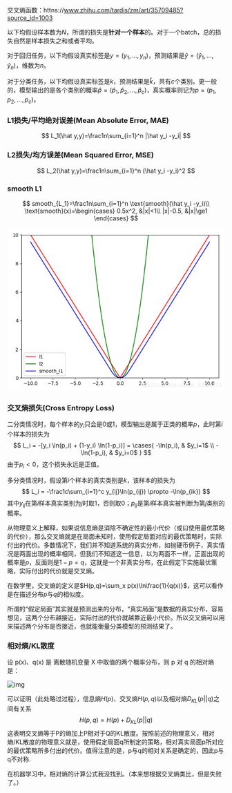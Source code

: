交叉熵函数：httns://www.zhihu.com/tardis/zm/art/35709485?source_id=1003



以下均假设样本数为$N$，所谓的损失是**针对一个样本**的。对于一个batch，总的损失自然是样本损失之和或者平均。

对于回归任务，以下均假设真实标签是$y=(y_1,...,y_n)$，预测结果是$\hat y=(\hat y_1,...,\hat y_n)$，维数为$n$。

对于分类任务，以下均假设真实标签是$k$，预测结果是$\hat k$，共有$c$个类别。更一般的，模型输出的是各个类别的概率$\hat p=(\hat p_1,\hat p_2,...,\hat p_c)$，真实概率则记为$p=(p_1,p_2,...,p_c)$。

### L1损失/平均绝对误差(Mean Absolute Error, MAE)

$$
L_1(\hat y,y)=\frac1n\sum_{i=1}^n |\hat y_i -y_i|
$$



### L2损失/均方误差(Mean Squared Error, MSE)

$$
L_2(\hat y,y)=\frac1n\sum_{i=1}^n (\hat y_i -y_i)^2
$$

### smooth L1

$$
smooth_{L_1}=\frac1n\sum_{i=1}^n \text{smooth}(\hat y_i -y_i)\\
\text{smooth}(x)=\begin{cases}
0.5x^2, &|x|<1\\
|x|-0.5, &|x|\ge1
\end{cases}
$$

![img](img/v2-4edbd47a9cd0cf5a4637e84c557603a3_1440w.png)

### 交叉熵损失(Cross Entropy Loss)

二分类情况时，每个样本的$y_i$只会是$0$或$1$，模型输出是属于正类的概率$p$，此时第$i$个样本的损失为
$$
L_i = -[y_i \ln(p_i) + (1-y_i) \ln(1-p_i)] =
\cases{
-\ln(p_i), & $y_i=1$ \\
-\ln(1-p_i), & $y_i=0$
}
$$
由于$p_i<0$，这个损失永远是正值。

多分类情况时，假设第$i$个样本的真实类别是$k$，该样本的损失为
$$
L_i = -\frac1c\sum_{i=1}^c y_{ij}\ln(p_{ij}) \propto -\ln(p_{ik})
$$
其中$y_{ij}$在第$i$样本真实类别为$j$时取$1$，否则取$0$；$p_{ij}$是第$i$样本真实被判断为第$j$类别的概率。

从物理意义上解释，如果说信息熵是消除不确定性的最小代价（或曰使用最优策略的代价），那么交叉熵就是在局面未知时，使用假定局面对应的最优策略时，实际付出的代价。多数情况下，我们并不知道系统的真实分布，如抛硬币例子，真实情况是两面出现的概率相同，但我们不知道这一信息，以为两面不一样，正面出现的概率是$p$，反面则是$1-p=q$，这就是一个非真实分布，在此假定下实施最优策略，实际付出的代价就是交叉熵。

在数学里，交叉熵的定义是$H(p,q)=\sum_x p(x)\ln\frac{1}{q(x)}$，这可以看作是在描述分布$p$与$q$的相似度。

所谓的“假定局面”其实就是预测出来的分布，“真实局面”是数据的真实分布，容易想见，这两个分布越接近，实际付出的代价就越靠近最小代价。所以交叉熵可以用来描述两个分布是否接近，也就能衡量分类模型的预测结果了。

### 相对熵/KL散度

设 p(x)、q(x) 是 离散随机变量 X 中取值的两个概率分布，则 p 对 q 的相对熵是：

![img](D:\GithubRepos\notes_about_datascience\note\img\v2-ca0d22b25022c9b294d5306df43e04f1_1440w.png)

可以证明（此处略过过程），信息熵$H(p)$、交叉熵$H(p,q)$以及相对熵$D_{KL}(p||q)$之间有关系
$$
H(p,q)=H(p)+D_{KL}(p||q)
$$
这表明交叉熵等于P的熵加上P相对于Q的KL散度。按照前述的物理意义，相对熵/KL散度的物理意义就是，使用假定局面q所制定的策略，相对真实局面p所对应的最优策略所多付出的代价。值得注意的是，p与q的相对关系是确定的，因此p与q不对称.

在机器学习中，相对熵的计算公式我没找到。（本来想根据交叉熵类比，但是失败了。）

